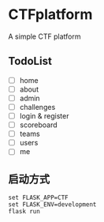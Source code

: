 # CTFplatform
 A simple CTF platform

## TodoList

- [ ] home
- [ ] about
- [ ] admin
- [ ] challenges
- [ ] login & register
- [ ] scoreboard
- [ ] teams
- [ ] users
- [ ] me

## 启动方式
```shell
set FLASK_APP=CTF
set FLASK_ENV=development
flask run
```
